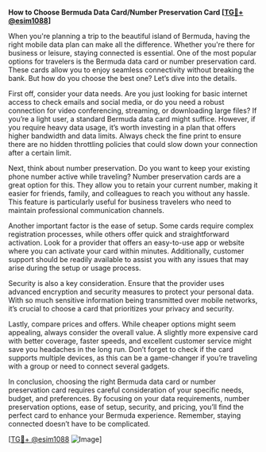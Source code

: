 **How to Choose Bermuda Data Card/Number Preservation Card [[TG💪+ @esim1088](https://t.me/s/esim1088)]**

When you're planning a trip to the beautiful island of Bermuda, having the right mobile data plan can make all the difference. Whether you're there for business or leisure, staying connected is essential. One of the most popular options for travelers is the Bermuda data card or number preservation card. These cards allow you to enjoy seamless connectivity without breaking the bank. But how do you choose the best one? Let’s dive into the details.

First off, consider your data needs. Are you just looking for basic internet access to check emails and social media, or do you need a robust connection for video conferencing, streaming, or downloading large files? If you’re a light user, a standard Bermuda data card might suffice. However, if you require heavy data usage, it’s worth investing in a plan that offers higher bandwidth and data limits. Always check the fine print to ensure there are no hidden throttling policies that could slow down your connection after a certain limit.

Next, think about number preservation. Do you want to keep your existing phone number active while traveling? Number preservation cards are a great option for this. They allow you to retain your current number, making it easier for friends, family, and colleagues to reach you without any hassle. This feature is particularly useful for business travelers who need to maintain professional communication channels.

Another important factor is the ease of setup. Some cards require complex registration processes, while others offer quick and straightforward activation. Look for a provider that offers an easy-to-use app or website where you can activate your card within minutes. Additionally, customer support should be readily available to assist you with any issues that may arise during the setup or usage process.

Security is also a key consideration. Ensure that the provider uses advanced encryption and security measures to protect your personal data. With so much sensitive information being transmitted over mobile networks, it’s crucial to choose a card that prioritizes your privacy and security.

Lastly, compare prices and offers. While cheaper options might seem appealing, always consider the overall value. A slightly more expensive card with better coverage, faster speeds, and excellent customer service might save you headaches in the long run. Don’t forget to check if the card supports multiple devices, as this can be a game-changer if you’re traveling with a group or need to connect several gadgets.

In conclusion, choosing the right Bermuda data card or number preservation card requires careful consideration of your specific needs, budget, and preferences. By focusing on your data requirements, number preservation options, ease of setup, security, and pricing, you’ll find the perfect card to enhance your Bermuda experience. Remember, staying connected doesn’t have to be complicated. 

[[TG💪+ @esim1088](https://t.me/s/esim1088) ![Image](https://i.postimg.cc/Y0z9fWf4/image.png)]